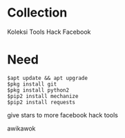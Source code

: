 # Collection
Koleksi Tools Hack Facebook
# Need
```
$apt update && apt upgrade
$pkg install git
$pkg install python2
$pip2 install mechanize
$pip2 install requests
```
give stars to more facebook hack tools

awikawok
